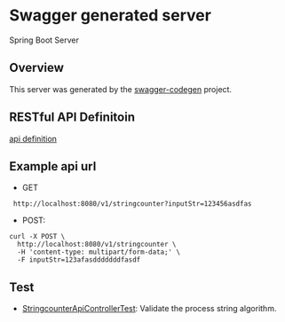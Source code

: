 # Swagger generated server

Spring Boot Server 


## Overview  
This server was generated by the [swagger-codegen](https://github.com/swagger-api/swagger-codegen) project.  

## RESTful API Definitoin  

[api definition](swagger.json)

## Example api url
- GET
```curl
 http://localhost:8080/v1/stringcounter?inputStr=123456asdfas
``` 
- POST: 
```curl
curl -X POST \
  http://localhost:8080/v1/stringcounter \
  -H 'content-type: multipart/form-data;' \
  -F inputStr=123afasdddddddfasdf
```

## Test
- [StringcounterApiControllerTest](src/test/java/io/swagger/api/StringcounterApiControllerTest.java): Validate the process string algorithm.

